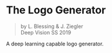 # The Logo Generator

> by L. Blessing & J. Ziegler \
> Deep Vision SS 2019

A deep learning capable logo generator.